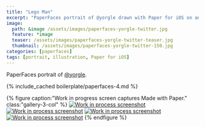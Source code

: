```yaml
---
title: "Lego Man"
excerpt: "PaperFaces portrait of @yorgle drawn with Paper for iOS on an iPad."
image: 
  path: &image /assets/images/paperfaces-yorgle-twitter.jpg 
  feature: *image
  teaser: /assets/images/paperfaces-yorgle-twitter-teaser.jpg
  thumbnail: /assets/images/paperfaces-yorgle-twitter-150.jpg
categories: [paperfaces]
tags: [portrait, illustration, Paper for iOS]
---
```


PaperFaces portrait of [@yorgle](https://twitter.com/yorgle).

{% include_cached boilerplate/paperfaces-4.md %}

{% figure caption:"Work in progress screen captures Made with Paper." class:"gallery-3-col" %}
[![Work in process screenshot](/assets/images/paperfaces-yorgle-process-1-600.jpg)](/assets/images/paperfaces-yorgle-process-1-lg.jpg) [![Work in process screenshot](/assets/images/paperfaces-yorgle-process-2-600.jpg)](/assets/images/paperfaces-yorgle-process-2-lg.jpg) [![Work in process screenshot](/assets/images/paperfaces-yorgle-process-3-600.jpg)](/assets/images/paperfaces-yorgle-process-3-lg.jpg) [![Work in process screenshot](/assets/images/paperfaces-yorgle-process-4-600.jpg)](/assets/images/paperfaces-yorgle-process-4-lg.jpg)
{% endfigure %}
